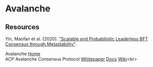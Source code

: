 # Avalanche



## Resources

Yin, Maofan et al. (2020). ["Scalable and Probabilistic Leaderless BFT Consensus through Metastability"](https://assets.website-files.com/5d80307810123f5ffbb34d6e/6009805681b416f34dcae012_Avalanche%20Consensus%20Whitepaper.pdf).<br>

Avalanche [Home](https://www.avax.network)<br>
ACP Avalanche Consensus Protocol [Whitepaper](https://assets.website-files.com/5d80307810123f5ffbb34d6e/6009805681b416f34dcae012_Avalanche%20Consensus%20Whitepaper.pdf) [Docs](https://docs.avax.network/learn/platform-overview/avalanche-consensus) [Wiki](https://en.wikipedia.org/wiki/Avalanche_(Consensus_Protocol))<br>

